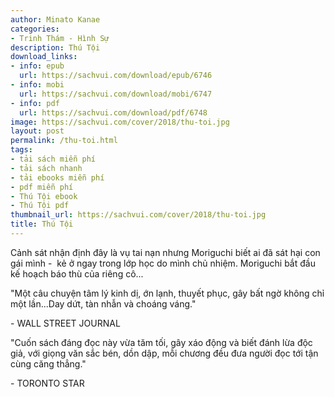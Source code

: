 ```yaml
---
author: Minato Kanae
categories:
- Trinh Thám - Hình Sự
description: Thú Tội
download_links:
- info: epub
  url: https://sachvui.com/download/epub/6746
- info: mobi
  url: https://sachvui.com/download/mobi/6747
- info: pdf
  url: https://sachvui.com/download/pdf/6748
image: https://sachvui.com/cover/2018/thu-toi.jpg
layout: post
permalink: /thu-toi.html
tags:
- tải sách miễn phí
- tải sách nhanh
- tải ebooks miễn phí
- pdf miễn phí
- Thú Tội ebook
- Thú Tội pdf
thumbnail_url: https://sachvui.com/cover/2018/thu-toi.jpg
title: Thú Tội
---
```


 <div class="item-desc text-justify"> <p>Cảnh sát nhận định đây là vụ tai nạn nhưng Moriguchi biết ai đã sát hại con gái mình -  kẻ ở ngay trong lớp học do mình chủ nhiệm. Moriguchi bắt đầu kế hoạch báo thù của riêng cô...</p><p>"Một câu chuyện tâm lý kinh dị, ớn lạnh, thuyết phục, gây bất ngờ không chỉ một lần...Day dứt, tàn nhẫn và choáng váng."</p><p>- WALL STREET JOURNAL</p><p>"Cuốn sách đáng đọc này vừa tăm tối, gây xáo động và biết đánh lừa độc giả, với giọng văn sắc bén, dồn dập, mỗi chương đều đưa người đọc tới tận cùng căng thẳng."</p><p>- TORONTO STAR</p> </div>